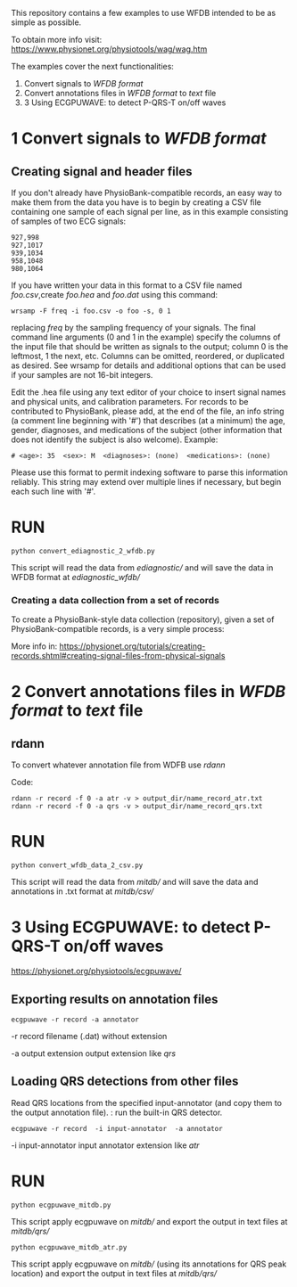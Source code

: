 This repository contains a few examples to use WFDB intended to be 
as simple as possible. 

To obtain more info visit: https://www.physionet.org/physiotools/wag/wag.htm

The examples cover the next functionalities:

1. Convert signals to *WFDB format*
2. Convert annotations files in *WFDB format* to *text* file
3. 3 Using ECGPUWAVE: to detect P-QRS-T on/off waves

# 1 Convert signals to *WFDB format*

## Creating signal and header files
If you don't already have PhysioBank-compatible records, an easy way to make them from the data you have is to begin by creating a CSV file containing one sample of each signal per line, as in this example consisting of samples of two ECG signals: 

```
927,998
927,1017
939,1034
958,1048
980,1064
```
If you have written your data in this format to a CSV file named *foo.csv*,create *foo.hea* and *foo.dat* using this command: 
```
wrsamp -F freq -i foo.csv -o foo -s, 0 1
```

replacing *freq* by the sampling frequency of your signals. The final command line arguments (0 and 1 in the example) specify the columns of the input file that should be written as signals to the output; column 0 is the leftmost, 1 the next, etc. Columns can be omitted, reordered, or duplicated as desired. See wrsamp for details and additional options that can be used if your samples are not 16-bit integers.

Edit the .hea file using any text editor of your choice to insert signal names and physical units, and calibration parameters. For records to be contributed to PhysioBank, please add, at the end of the file, an info string (a comment line beginning with '#') that describes (at a minimum) the age, gender, diagnoses, and medications of the subject (other information that does not identify the subject is also welcome). Example: 

```
# <age>: 35  <sex>: M  <diagnoses>: (none)  <medications>: (none)
```

Please use this format to permit indexing software to parse this information reliably. This string may extend over multiple lines if necessary, but begin each such line with '#'.

# RUN
```
python convert_ediagnostic_2_wfdb.py
```

This script will read the data from *ediagnostic/* and will save the data in WFDB format at *ediagnostic_wfdb/* 

### Creating a data collection from a set of records

To create a PhysioBank-style data collection (repository), given a set of PhysioBank-compatible records, is a very simple process:

More info in: https://physionet.org/tutorials/creating-records.shtml#creating-signal-files-from-physical-signals


# 2 Convert annotations files in *WFDB format* to *text* file
## rdann
To convert whatever annotation file from WDFB use *rdann*

Code:
```
rdann -r record -f 0 -a atr -v > output_dir/name_record_atr.txt
rdann -r record -f 0 -a qrs -v > output_dir/name_record_qrs.txt
```

# RUN
```
python convert_wfdb_data_2_csv.py
```
This script will read the data from *mitdb/* and will save the data and annotations in .txt format at *mitdb/csv/* 


# 3 Using ECGPUWAVE: to detect P-QRS-T on/off waves
https://physionet.org/physiotools/ecgpuwave/

## Exporting results on annotation files

```
ecgpuwave -r record -a annotator 
```

-r record
	filename (.dat) without extension

-a output extension
	output extension like *qrs*

## Loading QRS detections from other files

Read QRS locations from the specified input-annotator (and copy them to the output annotation file). 
: run the built-in QRS detector. 
```
ecgpuwave -r record  -i input-annotator  -a annotator
```
-i input-annotator
	input annotator extension like *atr*


# RUN
```
python ecgpuwave_mitdb.py
```
This script apply ecgpuwave on *mitdb/* and export the output
in text files at *mitdb/qrs/* 

```
python ecgpuwave_mitdb_atr.py
```
This script apply ecgpuwave on *mitdb/* (using its annotations for QRS peak location) and export the output in text files at *mitdb/qrs/* 
